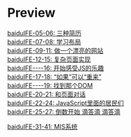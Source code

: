 # Preview
[baiduIFE-05-06: 三种简历](https://1103409364.github.io/Homework_IFE_2018/baiduIFE-05-06/resume.html)
<br>
[baiduIFE-07-08: 学习布局](https://1103409364.github.io/Homework_IFE_2018/baiduIFE-07-08/index.html)
<br>
[baiduIFE-09-11: 做一个漂亮的网站](https://1103409364.github.io/Homework_IFE_2018/baiduIFE-09-11/index.html)
<br>
[baiduIFE-12-15: 复杂页面实现](https://1103409364.github.io/Homework_IFE_2018/baiduIFE-12-15/)
<br>
[baiduIFE----16: 开始感受JS的乐趣](https://1103409364.github.io/Homework_IFE_2018/baiduIFE-16/jsDemo.html)
<br>
[baiduIFE-17-18: “如果”可以“重来”](https://1103409364.github.io/Homework_IFE_2018/baiduIFE-17-18/jsDemo-multiplicationTable.html)
<br>
[baiduIFE----19: 找到那个DOM](https://1103409364.github.io/Homework_IFE_2018/baiduIFE-19/jsDemo-dom1.html)
<br>
[baiduIFE-20-21: 和页面对话](https://1103409364.github.io/Homework_IFE_2018/baiduIFE-20-21/jsDemo-sprite.html)
<br>
[baiduIFE-22-24: JavaScript里面的居民们](https://1103409364.github.io/Homework_IFE_2018/baiduIFE-22-24/jsDemo-String.html)
<br>
[baiduIFE-25-27: 倒数开始 滴答滴 滴答滴](https://1103409364.github.io/Homework_IFE_2018/baiduIFE-25-27/jsDemo-calendar.html)
<br>

[baiduIFE-31-41: MIS系统](https://1103409364.github.io/Homework_IFE_2018/baiduIFE-37-38/MIS_v2.3.html)
